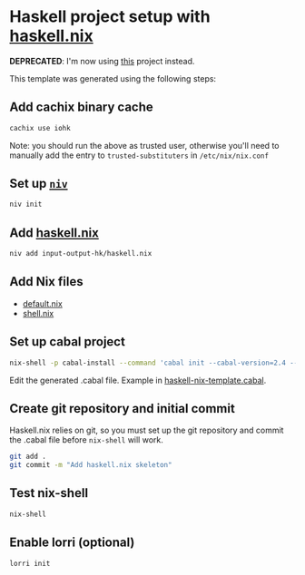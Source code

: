# Haskell project setup with [haskell.nix][]

**DEPRECATED**: I'm now using [this](https://github.com/utdemir/hs-nix-template) project instead.

This template was generated using the following steps:

## Add cachix binary cache

```sh
cachix use iohk
```

Note: you should run the above as trusted user, otherwise you'll need to manually add the entry to `trusted-substituters` in `/etc/nix/nix.conf`

## Set up [`niv`](https://github.com/nmattia/niv)

```sh
niv init
```

## Add [haskell.nix](https://github.com/input-output-hk/haskell.nix)
```sh
niv add input-output-hk/haskell.nix
```

## Add Nix files

- [default.nix](./default.nix)
- [shell.nix](./shell.nix)


## Set up cabal project

```sh
nix-shell -p cabal-install --command 'cabal init --cabal-version=2.4 --license=MIT -p haskell-nix-template'
```

Edit the generated .cabal file. Example in [haskell-nix-template.cabal](./haskell-nix-template.cabal).

## Create git repository and initial commit

Haskell.nix relies on git, so you must set up the git repository and commit the .cabal file before `nix-shell` will work.

```sh
git add .
git commit -m "Add haskell.nix skeleton"
```

## Test nix-shell

```sh
nix-shell
```

## Enable lorri (optional)

```sh
lorri init
```

[haskell.nix]: https://github.com/input-output-hk/haskell.nix
